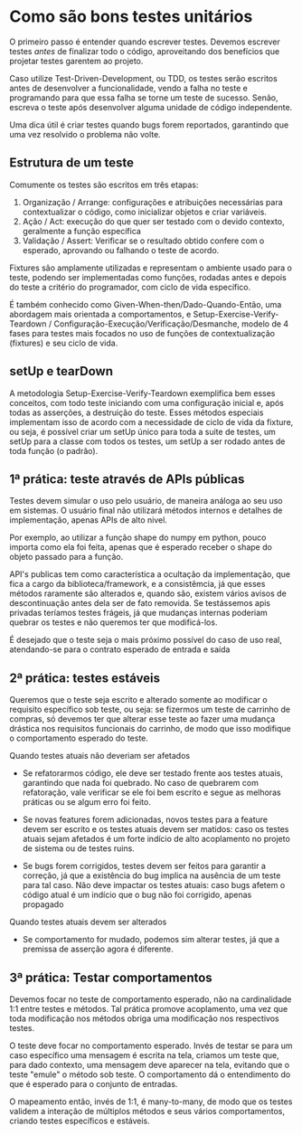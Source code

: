 # Como são bons testes unitários

O primeiro passo é entender quando escrever testes. Devemos escrever testes _antes_ de finalizar todo o código, aproveitando dos benefícios que projetar testes garentem ao projeto.

Caso utilize Test-Driven-Development, ou TDD, os testes serão escritos antes de desenvolver a funcionalidade, vendo a falha no teste e programando para que essa falha se torne um teste de sucesso. Senão, escreva o teste após desenvolver alguma unidade de código independente.

Uma dica útil é criar testes quando bugs forem reportados, garantindo que uma vez resolvido o problema não volte.

## Estrutura de um teste

Comumente os testes são escritos em três etapas:

1. Organização / Arrange: configurações e atribuições necessárias para contextualizar o código, como inicializar objetos e criar variáveis.
2. Ação / Act: execução do que quer ser testado com o devido contexto, geralmente a função específica
3. Validação / Assert: Verificar se o resultado obtido confere com o esperado, aprovando ou falhando o teste de acordo.

Fixtures são amplamente utilizadas e representam o ambiente usado para o teste, podendo ser implementadas como funções, rodadas antes e depois do teste a critério do programador, com ciclo de vida específico.

É também conhecido como Given-When-then/Dado-Quando-Então, uma abordagem mais orientada a comportamentos, e Setup-Exercise-Verify-Teardown / Configuração-Execução/Verificação/Desmanche, modelo de 4 fases para testes mais focados no uso de funções de contextualização (fixtures) e seu ciclo de vida.

## setUp e tearDown

A metodologia Setup-Exercise-Verify-Teardown exemplifica bem esses conceitos, com todo teste iniciando com uma configuração inicial e, após todas as asserções, a destruição do teste. Esses métodos especiais implementam isso de acordo com a necessidade de ciclo de vida da fixture, ou seja, é possível criar um setUp único para toda a suite de testes, um setUp para a classe com todos os testes, um setUp a ser rodado antes de toda função (o padrão).

## 1ª prática: teste através de APIs públicas

Testes devem simular o uso pelo usuário, de maneira análoga ao seu uso em sistemas. O usuário final não utilizará métodos internos e detalhes de implementação, apenas APIs de alto nivel.

Por exemplo, ao utilizar a função shape do numpy em python, pouco importa como ela foi feita, apenas que é esperado receber o shape do objeto passado para a função.

API's publicas tem como característica a ocultação da implementação, que fica a cargo da biblioteca/framework, e a consistêmcia, já que esses métodos raramente são alterados e, quando são, existem vários avisos de descontinuação antes dela ser de fato removida. Se testássemos apis privadas teríamos testes frágeis, já que mudanças internas poderiam quebrar os testes e não queremos ter que modificá-los.

É desejado que o teste seja o mais próximo possível do caso de uso real, atendando-se para o contrato esperado de entrada e saída

## 2ª prática: testes estáveis

Queremos que o teste seja escrito e alterado somente ao modificar o requisito específico sob teste, ou seja: se fizermos um teste de carrinho de compras, só devemos ter que alterar esse teste ao fazer uma mudança drástica nos requisitos funcionais do carrinho, de modo que isso modifique o comportamento esperado do teste.

Quando testes atuais não deveriam ser afetados

* Se refatorarmos código, ele deve ser testado frente aos testes atuais, garantindo que nada foi quebrado. No caso de quebrarem com refatoração, vale verificar se ele foi bem escrito e segue as melhoras práticas ou se algum erro foi feito.

* Se novas features forem adicionadas, novos testes para a feature devem ser escrito e os testes atuais devem ser matidos: caso os testes atuais sejam afetados é um forte indício de alto acoplamento no projeto de sistema ou de testes ruins.

* Se bugs forem corrigidos, testes devem ser feitos para garantir a correção, já que a existência do bug implica na ausência de um teste para tal caso. Não deve impactar os testes atuais: caso bugs afetem o código atual é um indício que o bug não foi corrigido, apenas propagado

Quando testes atuais devem ser alterados

* Se comportamento for mudado, podemos sim alterar testes, já que a premissa de asserção agora é diferente. 

## 3ª prática: Testar comportamentos

Devemos focar no teste de comportamento esperado, não na cardinalidade 1:1 entre testes e métodos. Tal prática promove acoplamento, uma vez que toda modificação nos métodos obriga uma modificação nos respectivos testes.

O teste deve focar no comportamento esperado. Invés de testar se para um caso específico uma mensagem é escrita na tela, criamos um teste que, para dado contexto, uma mensagem deve aparecer na tela, evitando que o teste "emule" o método sob teste. O comportamento dá o entendimento do que é esperado para o conjunto de entradas.

O mapeamento então, invés de 1:1, é many-to-many, de modo que os testes validem a interação de múltiplos métodos e seus vários comportamentos, criando testes específicos e estáveis.
